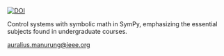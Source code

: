 [![DOI](https://zenodo.org/badge/DOI/10.5281/zenodo.17069872.svg)](https://doi.org/10.5281/zenodo.17069872)

Control systems with symbolic math in SymPy, emphasizing the essential subjects found in undergraduate courses.

auralius.manurung@ieee.org
